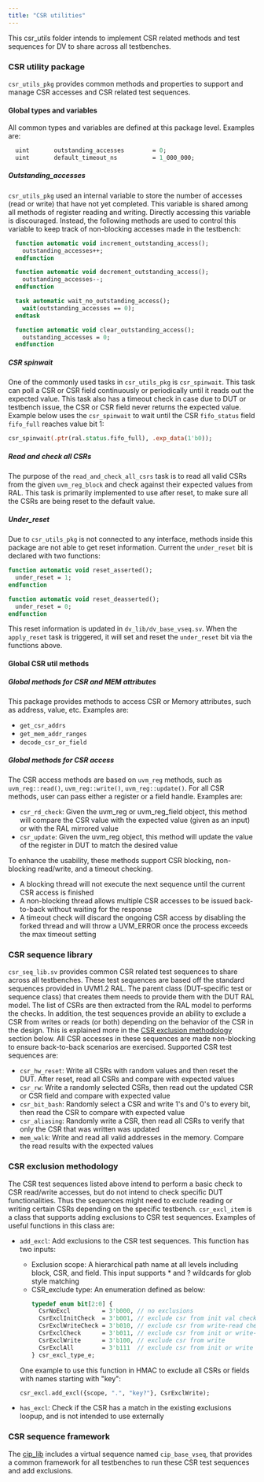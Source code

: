 ```yaml
---
title: "CSR utilities"
---
```


This csr_utils folder intends to implement CSR related methods and test sequences for DV
to share across all testbenches.

### CSR utility package
`csr_utils_pkg` provides common methods and properties to support and manage CSR accesses
and CSR related test sequences.

#### Global types and variables
All common types and variables are defined at this package level. Examples are:
```systemverilog
  uint       outstanding_accesses        = 0;
  uint       default_timeout_ns          = 1_000_000;
```

##### Outstanding_accesses
`csr_utils_pkg` used an internal variable to store the number of accesses
(read or write) that have not yet completed. This variable is shared among all methods of
register reading and writing. Directly accessing this variable is discouraged. Instead,
the following methods are used to control this variable to keep track of non-blocking
accesses made in the testbench:
```systemverilog
  function automatic void increment_outstanding_access();
    outstanding_accesses++;
  endfunction

  function automatic void decrement_outstanding_access();
    outstanding_accesses--;
  endfunction

  task automatic wait_no_outstanding_access();
    wait(outstanding_accesses == 0);
  endtask

  function automatic void clear_outstanding_access();
    outstanding_accesses = 0;
  endfunction
```

##### CSR spinwait
One of the commonly used tasks in `csr_utils_pkg` is `csr_spinwait`. This task
can poll a CSR or CSR field continuously or periodically until it reads out the
expected value. This task also has a timeout check in case due to DUT or testbench
issue, the CSR or CSR field never returns the expected value.
Example below uses the `csr_spinwait` to wait until the CSR `fifo_status` field
`fifo_full` reaches value bit 1:
```systemverilog
csr_spinwait(.ptr(ral.status.fifo_full), .exp_data(1'b0));
```

##### Read and check all CSRs
The purpose of the `read_and_check_all_csrs` task is to read all valid CSRs from
the given `uvm_reg_block` and check against their expected values from RAL. This
task is primarily implemented to use after reset, to make sure all the CSRs are
being reset to the default value.

##### Under_reset
Due to `csr_utils_pkg` is not connected to any interface, methods inside
this package are not able to get reset information. Current the `under_reset`
bit is declared with two functions:
```systemverilog
function automatic void reset_asserted();
  under_reset = 1;
endfunction

function automatic void reset_deasserted();
  under_reset = 0;
endfunction
```
This reset information is updated in `dv_lib/dv_base_vseq.sv`. When the
`apply_reset` task is triggered, it will set and reset the `under_reset` bit
via the functions above.

#### Global CSR util methods
##### Global methods for CSR and MEM attributes
This package provides methods to access CSR or Memory attributes, such as address,
value, etc. Examples are:
 * `get_csr_addrs`
 * `get_mem_addr_ranges`
 * `decode_csr_or_field`

##### Global methods for CSR access
The CSR access methods are based on `uvm_reg` methods, such as `uvm_reg::read()`,
`uvm_reg::write()`, `uvm_reg::update()`. For all CSR methods, user can
pass either a register or a field handle. Examples are:
 * `csr_rd_check`: Given the uvm_reg or uvm_reg_field object, this method will
   compare the CSR value with the expected value (given as an input) or with
   the RAL mirrored value
 * `csr_update`: Given the uvm_reg object, this method will update the value of the
   register in DUT to match the desired value

To enhance the usability, these methods support CSR blocking, non-blocking
read/write, and a timeout checking.
 * A blocking thread will not execute the next sequence until the current CSR
   access is finished
 * A non-blocking thread allows multiple CSR accesses to be issued back-to-back
   without waiting for the response
 * A timeout check will discard the ongoing CSR access by disabling the forked
   thread and will throw a UVM_ERROR once the process exceeds the max timeout setting

### CSR sequence library
`csr_seq_lib.sv` provides common CSR related test sequences to share across all testbenches.
These test sequences are based off the standard sequences provided in UVM1.2 RAL.
The parent class (DUT-specific test or sequence class) that creates them needs to provide them
with the DUT RAL model. The list of CSRs are then extracted from the RAL model to performs the checks.
In addition, the test sequences provide an ability to exclude a CSR from writes or reads (or both)
depending on the behavior of the CSR in the design. This is explained more in the
[CSR exclusion methodology](#csr-exclusion-methodology) section below.
All CSR accesses in these sequences are made non-blocking to ensure back-to-back scenarios
are exercised.
Supported CSR test sequences are:
 * `csr_hw_reset`: Write all CSRs with random values and then reset the DUT.
   After reset, read all CSRs and compare with expected values
 * `csr_rw`: Write a randomly selected CSRs, then read out the updated
   CSR or CSR field and compare with expected value
 * `csr_bit_bash`: Randomly select a CSR and write 1's and 0's to
   every bit, then read the CSR to compare with expected value
 * `csr_aliasing`: Randomly write a CSR, then read all CSRs to
   verify that only the CSR that was written was updated
 * `mem_walk`: Write and read all valid addresses in the memory. Compare
   the read results with the expected values

### CSR exclusion methodology
The CSR test sequences listed above intend to perform a basic check to CSR
read/write accesses, but do not intend to check specific DUT functionalities. Thus the
sequences might need to exclude reading or writing certain CSRs depending on the
specific testbench.
`csr_excl_item` is a class that supports adding exclusions to CSR test sequences.
Examples of useful functions in this class are:
* `add_excl`: Add exclusions to the CSR test sequences. This function has two inputs:
  - Exclusion scope: A hierarchical path name at all levels including block,
    CSR, and field. This input supports * and ? wildcards for glob style matching
  - CSR_exclude type: An enumeration defined as below:
    ```systemverilog
    typedef enum bit[2:0] {
      CsrNoExcl         = 3'b000, // no exclusions
      CsrExclInitCheck  = 3'b001, // exclude csr from init val check
      CsrExclWriteCheck = 3'b010, // exclude csr from write-read check
      CsrExclCheck      = 3'b011, // exclude csr from init or write-read check
      CsrExclWrite      = 3'b100, // exclude csr from write
      CsrExclAll        = 3'b111  // exclude csr from init or write or write-read check
    } csr_excl_type_e;
    ```

  One example to use this function in HMAC to exclude all CSRs or fields with
  names starting with "key":
  ```systemverilog
  csr_excl.add_excl({scope, ".", "key?"}, CsrExclWrite);
  ```

* `has_excl`: Check if the CSR has a match in the existing exclusions loopup,
  and is not intended to use externally

### CSR sequence framework
The [cip_lib](../cip_lib/README.md) includes a virtual sequence named `cip_base_vseq`,
that provides a common framework for all testbenches to run these CSR test sequences and
add exclusions.
